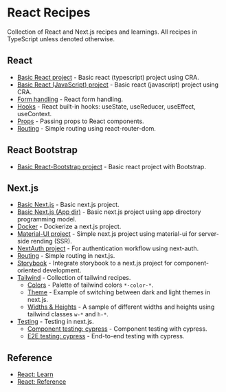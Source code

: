 # React Recipes

Collection of React and Next.js recipes and learnings. All recipes in TypeScript unless denoted otherwise.

## React

* [Basic React project](react/basic-ts) - Basic react (typescript) project using CRA.
* [Basic React (JavaScript) project](react/basic-js) - Basic react (javascript) project using CRA.
* [Form handling](react/form) - React form handling.
* [Hooks](react/hooks) - React built-in hooks: useState, useReducer, useEffect, useContext.
* [Props](react/props) - Passing props to React components.
* [Routing](react/routing) - Simple routing using react-router-dom.

## React Bootstrap

* [Basic React-Bootstrap project](bootstrap/basic) - Basic react project with Bootstrap.

## Next.js

* [Basic Next.js](nextjs/basic) - Basic next.js project.
* [Basic Next.js (App dir)](nextjs/basic-app) - Basic next.js project using app directory programming model.
* [Docker](nextjs/docker) - Dockerize a next.js project.
* [Material-UI project](nextjs/mui) - Simple next.js project using material-ui for server-side rending (SSR).
* [NextAuth project](nextjs/next-auth) - For authentication workflow using next-auth.
* [Routing](nextjs/routing) - Simple routing in next.js.
* [Storybook](nextjs/storyboard) - Integrate storybook to a next.js project for component-oriented development.
* [Tailwind](nextjs/tailwind) - Collection of tailwind recipes.
  * [Colors](nextjs/tailwind/pages/color) - Palette of tailwind colors `*-color-*`.
  * [Theme](nextjs/tailwind/pages/theme) - Example of switching between dark and light themes in next.js.
  * [Widths & Heights](nextjs/tailwind/pages/width) - A sample of different widths and heights using tailwind classes `w-*` and `h-*`.
* [Testing](nextjs/testing) - Testing in next.js.
  * [Component testing: cypress](nextjs/testing/component/cypress) - Component testing with cypress.
  * [E2E testing: cypress](nextjs/testing/e2e/cypress) - End-to-end testing with cypress.

## Reference

* [React: Learn](https://react.dev/learn)
* [React: Reference](https://react.dev/reference/react)
